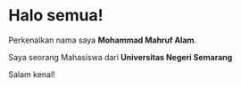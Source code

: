 # Halo semua! 

Perkenalkan nama saya **Mohammad Mahruf Alam**.<br>

Saya seorang Mahasiswa dari **Universitas Negeri Semarang**<br>

Salam kenal!
